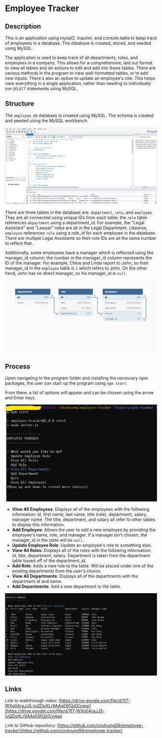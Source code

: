 # Employee Tracker

## Description

This is an application using mysql2, inquirer, and console.table to keep track of employees in a database. The database is created, stored, and seeded using MySQL.

The application is used to keep track of all departments, roles, and employees in a company. This allows for a comprehensive, laid out format to view all tables and do actions to edit and add into these tables. There are various methods in the program to view well-formatted tables, or to add new inputs. There's also an option to update an employee's role. This helps view everything in a single application, rather than needing to individually run ``SELECT`` statements using MySQL.

## Structure

The ``employee_db`` database is created using MySQL. The schema is created and seeded using the MySQL workbench.

![Image of the MySQL workbench](./images/mysql-image.jpg)

There are three tables in the database are: ``department``, ``role``, and ``employee``. They are all connected using unique IDs from each table; the ``role`` table references ``department`` using a department_id. For example, the "Legal Assistant" and "Lawyer" roles are all in the Legal Department. Likewise, ``employee`` references ``role`` using a role_id for each employee in the database. There are multiple Legal Assistants so their role IDs are all the same number to reflect that. 

Additionally, some employees have a manager which is reflected using the manager_id column; the number in the manager_id column represents the ID of the manager. For example, Chloe and Linda report to John, so their manager_id in the ``employee`` table is ``1`` which refers to John. On the other hand, John has no direct manager, so his manager_id is ``null``.

![How the tables are linked together and reference each other](./images/table-structure.png)

## Process

Upon navigating to the program folder and installing the necessary npm packages, the user can start up the program using ``npm start``.

From there, a list of options will appear and can be chosen using the arrow and Enter keys.

![The program upon starting it.](./images/user-interface.jpg)

- **View All Employees**: Displays all of the employees with the following information: id, first name, last name, title (role), department, salary, manager name. The title, department, and salary all refer to other tables to display this information.
- **Add Employee**: Allows the user to add a new employee by providing the employee's name, role, and manager. If a manager isn't chosen, the manager_id in the table will be ``null``.
- **Update Employee Role**: Update an employee's role to something else.
- **View All Roles**: Displays all of the roles with the following information: id, title, department, salary. Department is taken from the department table based off of the department_id.
- **Add Role**: Adds a new role to the table. Will be placed under one of the existing departments from the user's choice.
- **View All Departments**: Displays all of the departments with the department id and name.
- **Add Departments**: Add a new department to the table.

![Displayed table of all employees in the database](./images/view-all-employees.jpg)

## Links

Link to walkthrough video: [https://drive.google.com/file/d/1f7-WXg0AraJJ5-luQDqXLr9AAsE6fQd3/view](https://drive.google.com/file/d/1f7-WXg0AraJJ5-luQDqXLr9AAsE6fQd3/view)

Link to GitHub repository: [https://github.com/cindyung56/employee-tracker](https://github.com/cindyung56/employee-tracker)
